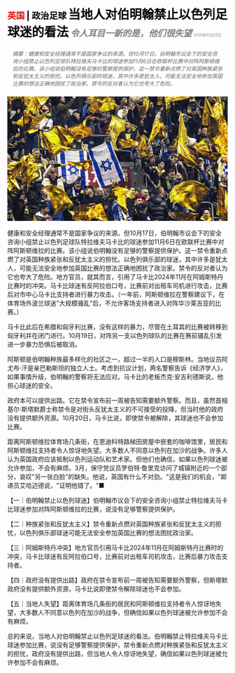 <span style="color:#E3120B; font-size:14.9pt; font-weight:bold;">英国</span> <span style="color:#000000; font-size:14.9pt; font-weight:bold;">| 政治足球</span>
<span style="color:#000000; font-size:21.0pt; font-weight:bold;">当地人对伯明翰禁止以色列足球迷的看法</span>
<span style="color:#808080; font-size:14.9pt; font-weight:bold; font-style:italic;">令人耳目一新的是，他们很失望</span>
<span style="color:#808080; font-size:6.2pt;">2025年10月23日</span>

<div style="padding:8px 12px; color:#666; font-size:9.0pt; font-style:italic; margin:12px 0;">摘要：健康和安全经理通常不是国家争议的来源。但10月17日，伯明翰市议会下的安全咨询小组禁止以色列足球队特拉维夫马卡比的球迷参加11月6日在欧联杯比赛中对阵阿斯顿维拉的比赛。该小组说伯明翰没有足够的警察提供保护。这一禁令重新点燃了对英国种族紧张和反犹太主义的担忧。以色列俱乐部的球迷，其中许多是犹太人，可能无法安全地参加英国比赛的想法正确地困扰了政治家。禁令的反对者认为它也夸大了危险。</div>

![](../images/040_What_locals_think_of_Birminghams_ban_on_Israeli_football_fan/p0173_img01.jpeg)

健康和安全经理通常不是国家争议的来源。但10月17日，伯明翰市议会下的安全咨询小组禁止以色列足球队特拉维夫马卡比的球迷参加11月6日在欧联杯比赛中对阵阿斯顿维拉的比赛。该小组说伯明翰没有足够的警察提供保护。这一禁令重新点燃了对英国种族紧张和反犹太主义的担忧。以色列俱乐部的球迷，其中许多是犹太人，可能无法安全地参加英国比赛的想法正确地困扰了政治家。禁令的反对者认为它也夸大了危险。地方官员，就其而言，引用了马卡比2024年11月在阿姆斯特丹比赛时的冲突。马卡比球迷有反阿拉伯口号，比赛前对出租车司机进行攻击，比赛后对市中心马卡比支持者进行暴力攻击。（一年前，阿斯顿维拉在警察建议下，在体育场外波兰球迷"大规模骚乱"后，不允许客场支持者进入对阵华沙莱吉亚的比赛。）

马卡比此后在希腊和匈牙利比赛，没有这样的暴力，尽管在土耳其的比赛被转移到匈牙利并在闭门进行。10月19日，对阵另一支以色列球队的比赛在赛前骚乱引发进一步暴力恐惧后被取消。

阿斯顿是伯明翰种族最多样化的社区之一，超过一半的人口是穆斯林。当地议员阿尤布·汗是亲巴勒斯坦的独立人士。考虑到抗议计划，两名警察告诉《经济学人》，如果事情升级，伯明翰的警察将无法应对。马卡比的老板杰克·安吉利德斯说，他担心球迷的安全。

政府本可以提供出路。它在禁令宣布前一周被告知需要额外警察。而且，虽然首相基尔·斯塔默爵士称禁令是对街头反犹太主义的不可接受的投降，但当时他的政府没有提供额外资源。10月20日，马卡比说，即使禁令被解除，其球迷也不会参加比赛。

距离阿斯顿维拉体育场几条街，在恩迪科特路梯田房屋中嵌套的咖啡馆里，居民和阿斯顿维拉支持者令人惊讶地失望。大多数人不同意以色列在加沙的战争。许多人认为英国政府应该抵制以色列运动队和艺术家。但他们也确信，如果以色列球迷被允许参加，不会有麻烦。3月，保守党议员罗伯特·詹里克访问了城镇附近的一个部分，哀叹"另一张白脸"的缺失。他说，英国有什么不对劲。"这是我们的机会，"邮递员艾哈迈德说，"证明他错了。"■

【一｜伯明翰禁止以色列球迷】伯明翰市议会下的安全咨询小组禁止特拉维夫马卡比球迷参加对阵阿斯顿维拉的比赛，说没有足够警察提供保护。

【二｜种族紧张和反犹太主义】禁令重新点燃对英国种族紧张和反犹太主义的担忧，以色列俱乐部球迷可能无法安全参加英国比赛的想法困扰政治家。

【三｜阿姆斯特丹冲突】地方官员引用马卡比2024年11月在阿姆斯特丹比赛时的冲突，马卡比球迷有反阿拉伯口号，比赛前对出租车司机攻击，比赛后暴力攻击支持者。

【四｜政府没有提供出路】政府在禁令宣布前一周被告知需要额外警察，但斯塔默政府没有提供额外资源，马卡比说即使禁令解除球迷也不会参加。

【五｜当地人失望】距离体育场几条街的居民和阿斯顿维拉支持者令人惊讶地失望，大多数人不同意以色列在加沙的战争，但确信如果以色列球迷被允许参加不会有麻烦。

总的来说，当地人对伯明翰禁止以色列足球迷的看法。伯明翰禁止特拉维夫马卡比球迷参加比赛，说没有足够警察提供保护，禁令重新点燃对种族紧张和反犹太主义的担忧，政府没有提供出路，但当地人令人惊讶地失望，确信如果以色列球迷被允许参加不会有麻烦。
